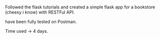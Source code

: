 Followed the flask tutorials and created a simple flask app for a bookstore (cheesy i know) with RESTFul API.

have been fully tested on Postman.

Time used -> 4 days.
